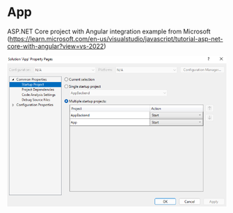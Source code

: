 # App
ASP.NET Core project with Angular integration example from Microsoft (https://learn.microsoft.com/en-us/visualstudio/javascript/tutorial-asp-net-core-with-angular?view=vs-2022)

![alt text](MultipleStartup.png)
